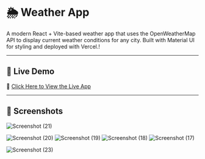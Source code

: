# 🌦️ Weather App

A modern React + Vite-based weather app that uses the OpenWeatherMap API to display current weather conditions for any city. Built with Material UI for styling and deployed with Vercel.!

---

## 🚀 Live Demo

🔗 [Click Here to View the Live App]([https://your-vercel-url.vercel.app](https://weather-app-five-theta-41.vercel.app/))  


---


## 📸 Screenshots
![Screenshot (21)](https://github.com/user-attachments/assets/cf37f247-1904-4956-b464-d2a572394739)

![Screenshot (20)](https://github.com/user-attachments/assets/8cb0939f-fb77-457e-8b6f-d72a70bc95f5)
![Screenshot (19)](https://github.com/user-attachments/assets/be782880-2456-42e5-869c-27287a84a4b5)
![Screenshot (18)](https://github.com/user-attachments/assets/e0ca39aa-9120-4543-9dbd-efdeeb4631cb)
![Screenshot (17)](https://github.com/user-attachments/assets/ca2b748a-965a-4bc6-85f6-df0afb121aa6)

![Screenshot (23)](https://github.com/user-attachments/assets/daea9b23-739d-47a2-a0b2-d7c758a5581d)

